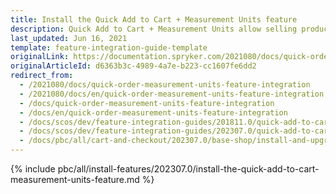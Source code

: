 ```yaml
---
title: Install the Quick Add to Cart + Measurement Units feature
description: Quick Add to Cart + Measurement Units allow selling products by any unit of measure with a click. This guide describes how to integrate this feature into your project.
last_updated: Jun 16, 2021
template: feature-integration-guide-template
originalLink: https://documentation.spryker.com/2021080/docs/quick-order-measurement-units-feature-integration
originalArticleId: d6363b3c-4989-4a7e-b223-cc1607fe6dd2
redirect_from:
  - /2021080/docs/quick-order-measurement-units-feature-integration
  - /2021080/docs/en/quick-order-measurement-units-feature-integration
  - /docs/quick-order-measurement-units-feature-integration
  - /docs/en/quick-order-measurement-units-feature-integration
  - /docs/scos/dev/feature-integration-guides/201811.0/quick-add-to-cart-measurement-units-feature-integration.html
  - /docs/scos/dev/feature-integration-guides/202307.0/quick-add-to-cart-measurement-units-feature-integration.html
  - /docs/pbc/all/cart-and-checkout/202307.0/base-shop/install-and-upgrade/install-features/install-the-quick-add-to-cart-measurement-units-feature.html
---
```

{% include pbc/all/install-features/202307.0/install-the-quick-add-to-cart-measurement-units-feature.md %} <!-- To edit, see /_includes/pbc/all/install-features/202307.0/install-the-quick-add-to-cart-measurement-units-feature.md -->
